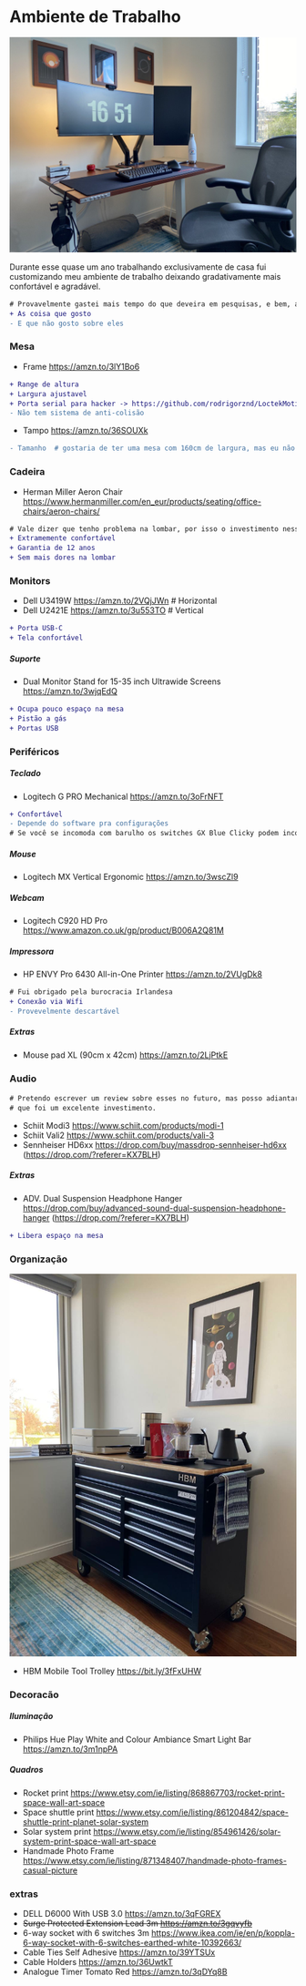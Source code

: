 # Ambiente de Trabalho

![desk](./images/desk.jpeg)

Durante esse quase um ano trabalhando exclusivamente de casa fui customizando meu ambiente de trabalho deixando gradativamente mais confortável e agradável.

 ```diff
# Provavelmente gastei mais tempo do que deveira em pesquisas, e bem, aqui estão meus achados
+ As coisa que gosto
- E que não gosto sobre eles
 ```

### Mesa
- Frame https://amzn.to/3lY1Bo6
```diff
+ Range de altura
+ Largura ajustavel
+ Porta serial para hacker -> https://github.com/rodrigorznd/LoctekMotion_ArduinoIoTCloud
- Não tem sistema de anti-colisão
```
- Tampo https://amzn.to/36SOUXk
```diff
- Tamanho  # gostaria de ter uma mesa com 160cm de largura, mas eu não tenho espaço sufiente
```

### Cadeira
- Herman Miller Aeron Chair https://www.hermanmiller.com/en_eur/products/seating/office-chairs/aeron-chairs/
```diff
# Vale dizer que tenho problema na lombar, por isso o investimento nessa cadeira
+ Extramemente confortável
+ Garantia de 12 anos
+ Sem mais dores na lombar 
```

### Monitors
- Dell U3419W https://amzn.to/2VQjJWn  # Horizontal
- Dell U2421E https://amzn.to/3u553TO  # Vertical

```diff
+ Porta USB-C
+ Tela confortável
```
##### Suporte
- Dual Monitor Stand for 15-35 inch Ultrawide Screens https://amzn.to/3wjqEdQ
```diff
+ Ocupa pouco espaço na mesa
+ Pistão a gás
+ Portas USB
```

### Periféricos
##### Teclado
- Logitech G PRO Mechanical https://amzn.to/3oFrNFT
```diff
+ Confortável
- Depende do software pra configurações
# Se você se incomoda com barulho os switches GX Blue Clicky podem incomodar bastante
```
##### Mouse
- Logitech MX Vertical Ergonomic https://amzn.to/3wscZl9

##### Webcam
- Logitech C920 HD Pro https://www.amazon.co.uk/gp/product/B006A2Q81M

##### Impressora
- HP ENVY Pro 6430 All-in-One Printer https://amzn.to/2VUgDk8

```diff
# Fui obrigado pela burocracia Irlandesa
+ Conexão via Wifi
- Provevelmente descartável 
```
##### Extras
- Mouse pad XL (90cm x 42cm) https://amzn.to/2LjPtkE

### Audio
```diff
# Pretendo escrever um review sobre esses no futuro, mas posso adiantar 
# que foi um excelente investimento.
```
- Schiit Modi3 https://www.schiit.com/products/modi-1
- Schiit Vali2 https://www.schiit.com/products/vali-3
- Sennheiser HD6xx https://drop.com/buy/massdrop-sennheiser-hd6xx (https://drop.com/?referer=KX7BLH)
##### Extras 
- ADV. Dual Suspension Headphone Hanger https://drop.com/buy/advanced-sound-dual-suspension-headphone-hanger (https://drop.com/?referer=KX7BLH)
```diff
+ Libera espaço na mesa
```

### Organização
![tool-trolley](./images/tool-trolley.jpeg)
- HBM Mobile Tool Trolley https://bit.ly/3fFxUHW

### Decoracão

##### Iluminação
- Philips Hue Play White and Colour Ambiance Smart Light Bar https://amzn.to/3m1npPA
##### Quadros
- Rocket print https://www.etsy.com/ie/listing/868867703/rocket-print-space-wall-art-space
- Space shuttle print https://www.etsy.com/ie/listing/861204842/space-shuttle-print-planet-solar-system
- Solar system print https://www.etsy.com/ie/listing/854961426/solar-system-print-space-wall-art-space
- Handmade Photo Frame https://www.etsy.com/ie/listing/871348407/handmade-photo-frames-casual-picture

### extras
- DELL D6000 With USB 3.0 https://amzn.to/3qFGREX
- ~~Surge Protected Extension Lead 3m https://amzn.to/3gqvyfb~~
- 6-way socket with 6 switches 3m https://www.ikea.com/ie/en/p/koppla-6-way-socket-with-6-switches-earthed-white-10392663/
- Cable Ties Self Adhesive https://amzn.to/39YTSUx
- Cable Holders https://amzn.to/36UwtkT
- Analogue Timer Tomato Red  https://amzn.to/3qDYq8B
